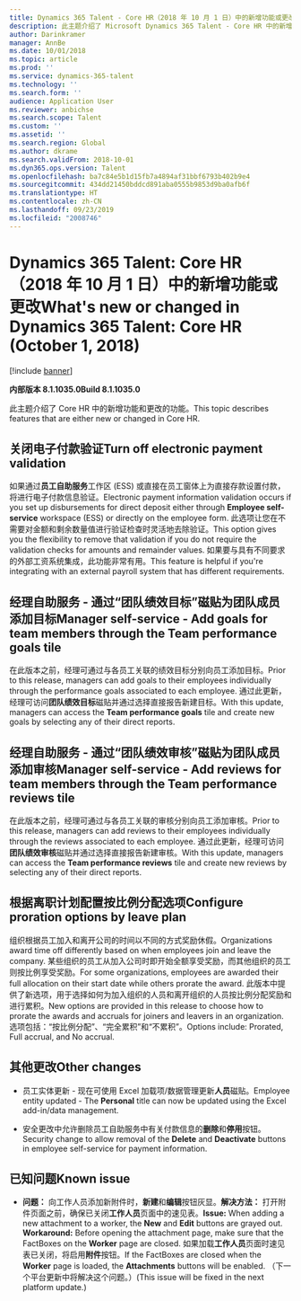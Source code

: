 ```yaml
---
title: Dynamics 365 Talent - Core HR（2018 年 10 月 1 日）中的新增功能或更改
description: 此主题介绍了 Microsoft Dynamics 365 Talent - Core HR 中的新增功能和更改的功能。
author: Darinkramer
manager: AnnBe
ms.date: 10/01/2018
ms.topic: article
ms.prod: ''
ms.service: dynamics-365-talent
ms.technology: ''
ms.search.form: ''
audience: Application User
ms.reviewer: anbichse
ms.search.scope: Talent
ms.custom: ''
ms.assetid: ''
ms.search.region: Global
ms.author: dkrame
ms.search.validFrom: 2018-10-01
ms.dyn365.ops.version: Talent
ms.openlocfilehash: ba7c84e5b1d15fb7a4894af31bbf6793b402b9e4
ms.sourcegitcommit: 434dd21450bddcd891aba0555b9853d9ba0afb6f
ms.translationtype: HT
ms.contentlocale: zh-CN
ms.lasthandoff: 09/23/2019
ms.locfileid: "2008746"
---
```

# <a name="whats-new-or-changed-in-dynamics-365-talent-core-hr-october-1-2018"></a><span data-ttu-id="0ac99-103">Dynamics 365 Talent: Core HR（2018 年 10 月 1 日）中的新增功能或更改</span><span class="sxs-lookup"><span data-stu-id="0ac99-103">What's new or changed in Dynamics 365 Talent: Core HR (October 1, 2018)</span></span>

[!include [banner](includes/banner.md)]

<span data-ttu-id="0ac99-104">**内部版本 8.1.1035.0**</span><span class="sxs-lookup"><span data-stu-id="0ac99-104">**Build 8.1.1035.0**</span></span>

<span data-ttu-id="0ac99-105">此主题介绍了 Core HR 中的新增功能和更改的功能。</span><span class="sxs-lookup"><span data-stu-id="0ac99-105">This topic describes features that are either new or changed in Core HR.</span></span>

## <a name="turn-off-electronic-payment-validation"></a><span data-ttu-id="0ac99-106">关闭电子付款验证</span><span class="sxs-lookup"><span data-stu-id="0ac99-106">Turn off electronic payment validation</span></span>

<span data-ttu-id="0ac99-107">如果通过**员工自助服务**工作区 (ESS) 或直接在员工窗体上为直接存款设置付款，将进行电子付款信息验证。</span><span class="sxs-lookup"><span data-stu-id="0ac99-107">Electronic payment information validation occurs if you set up disbursements for direct deposit either through **Employee self-service** workspace (ESS) or directly on the employee form.</span></span> <span data-ttu-id="0ac99-108">此选项让您在不需要对金额和剩余数量值进行验证检查时灵活地去除验证。</span><span class="sxs-lookup"><span data-stu-id="0ac99-108">This option gives you the flexibility to remove that validation if you do not require the validation checks for amounts and remainder values.</span></span> <span data-ttu-id="0ac99-109">如果要与具有不同要求的外部工资系统集成，此功能非常有用。</span><span class="sxs-lookup"><span data-stu-id="0ac99-109">This feature is helpful if you're integrating with an external payroll system that has different requirements.</span></span>

## <a name="manager-self-service---add-goals-for-team-members-through-the-team-performance-goals-tile"></a><span data-ttu-id="0ac99-110">经理自助服务 - 通过“团队绩效目标”磁贴为团队成员添加目标</span><span class="sxs-lookup"><span data-stu-id="0ac99-110">Manager self-service - Add goals for team members through the Team performance goals tile</span></span>

<span data-ttu-id="0ac99-111">在此版本之前，经理可通过与各员工关联的绩效目标分别向员工添加目标。</span><span class="sxs-lookup"><span data-stu-id="0ac99-111">Prior to this release, managers can add goals to their employees individually through the performance goals associated to each employee.</span></span> <span data-ttu-id="0ac99-112">通过此更新，经理可访问**团队绩效目标**磁贴并通过选择直接报告新建目标。</span><span class="sxs-lookup"><span data-stu-id="0ac99-112">With this update, managers can access the **Team performance goals** tile and create new goals by selecting any of their direct reports.</span></span>

## <a name="manager-self-service---add-reviews-for-team-members-through-the-team-performance-reviews-tile"></a><span data-ttu-id="0ac99-113">经理自助服务 - 通过“团队绩效审核”磁贴为团队成员添加审核</span><span class="sxs-lookup"><span data-stu-id="0ac99-113">Manager self-service - Add reviews for team members through the Team performance reviews tile</span></span>

<span data-ttu-id="0ac99-114">在此版本之前，经理可通过与各员工关联的审核分别向员工添加审核。</span><span class="sxs-lookup"><span data-stu-id="0ac99-114">Prior to this release, managers can add reviews to their employees individually through the reviews associated to each employee.</span></span> <span data-ttu-id="0ac99-115">通过此更新，经理可访问**团队绩效审核**磁贴并通过选择直接报告新建审核。</span><span class="sxs-lookup"><span data-stu-id="0ac99-115">With this update, managers can access the **Team performance reviews** tile and create new reviews by selecting any of their direct reports.</span></span>

## <a name="configure-proration-options-by-leave-plan"></a><span data-ttu-id="0ac99-116">根据离职计划配置按比例分配选项</span><span class="sxs-lookup"><span data-stu-id="0ac99-116">Configure proration options by leave plan</span></span>

<span data-ttu-id="0ac99-117">组织根据员工加入和离开公司的时间以不同的方式奖励休假。</span><span class="sxs-lookup"><span data-stu-id="0ac99-117">Organizations award time off differently based on when employees join and leave the company.</span></span> <span data-ttu-id="0ac99-118">某些组织的员工从加入公司时即开始全额享受奖励，而其他组织的员工则按比例享受奖励。</span><span class="sxs-lookup"><span data-stu-id="0ac99-118">For some organizations, employees are awarded their full allocation on their start date while others prorate the award.</span></span> <span data-ttu-id="0ac99-119">此版本中提供了新选项，用于选择如何为加入组织的人员和离开组织的人员按比例分配奖励和进行累积。</span><span class="sxs-lookup"><span data-stu-id="0ac99-119">New options are provided in this release to choose how to prorate the awards and accruals for joiners and leavers in an organization.</span></span> <span data-ttu-id="0ac99-120">选项包括：“按比例分配”、“完全累积”和“不累积”。</span><span class="sxs-lookup"><span data-stu-id="0ac99-120">Options include: Prorated, Full accrual, and No accrual.</span></span>

## <a name="other-changes"></a><span data-ttu-id="0ac99-121">其他更改</span><span class="sxs-lookup"><span data-stu-id="0ac99-121">Other changes</span></span>

-   <span data-ttu-id="0ac99-122">员工实体更新 - 现在可使用 Excel 加载项/数据管理更新**人员**磁贴。</span><span class="sxs-lookup"><span data-stu-id="0ac99-122">Employee entity updated - The **Personal** title can now be updated using the Excel add-in/data management.</span></span>

-   <span data-ttu-id="0ac99-123">安全更改中允许删除员工自助服务中有关付款信息的**删除**和**停用**按钮。</span><span class="sxs-lookup"><span data-stu-id="0ac99-123">Security change to allow removal of the **Delete** and **Deactivate** buttons in employee self-service for payment information.</span></span>

## <a name="known-issue"></a><span data-ttu-id="0ac99-124">已知问题</span><span class="sxs-lookup"><span data-stu-id="0ac99-124">Known issue</span></span>

-   <span data-ttu-id="0ac99-125">**问题：** 向工作人员添加新附件时，**新建**和**编辑**按钮灰显。**解决方法：** 打开附件页面之前，确保已关闭**工作人员**页面中的速见表。</span><span class="sxs-lookup"><span data-stu-id="0ac99-125">**Issue:** When adding a new attachment to a worker, the **New** and **Edit** buttons are grayed out. **Workaround:** Before opening the attachment page, make sure that the FactBoxes on the **Worker** page are closed.</span></span> <span data-ttu-id="0ac99-126">如果加载**工作人员**页面时速见表已关闭，将启用**附件**按钮。</span><span class="sxs-lookup"><span data-stu-id="0ac99-126">If the FactBoxes are closed when the **Worker** page is loaded, the **Attachments** buttons will be enabled.</span></span> <span data-ttu-id="0ac99-127">（下一个平台更新中将解决这个问题。）</span><span class="sxs-lookup"><span data-stu-id="0ac99-127">(This issue will be fixed in the next platform update.)</span></span>
